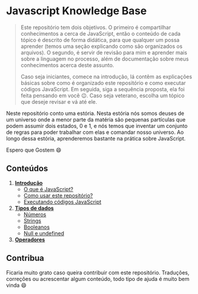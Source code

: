 # Javascript Knowledge Base
 
> Este repositório tem dois objetivos. O primeiro é compartilhar conhecimentos a cerca de JavaScript, então o conteúdo de cada tópico é descrito de forma didática, para que qualquer um possa aprender (temos uma seção explicando como são organizados os arquivos). O segundo, é servir de revisão para mim e aprender mais sobre a linguagem no processo, além de documentação sobre meus conhecimentos acerca deste assunto. 
> 
>  Caso seja iniciantes, comece na introdução, lá contêm as explicações básicas sobre como é organizado este repositório e como executar códigos JavaScript. Em seguida, siga a sequência proposta, ela foi feita pensando em você :wink:. Caso seja veterano, escolha um tópico que deseje revisar e vá até ele.
 
Neste repositório conto uma estória. Nesta estória nós somos deuses de um universo onde a menor parte da matéria são pequenas partículas que podem assumir dois estados, 0 e 1, e nós temos que inventar um conjunto de regras para poder trabalhar com elas e comandar nosso universo. Ao longo dessa estória, aprenderemos bastante na prática sobre JavaScript.
 
Espero que Gostem :smile:
 
## Conteúdos
 
1. **[Introdução](introduction/README.md)**
   - [O que é JavaScript?](introduction/README.md#O-que-é-JavaScript)
   - [Como usar este repositório?](introduction/README.md#Como-usar-este-repositório)
   - [Executando códigos JavaScript](introduction/README.md#Como-executar-um-código-JavaScript)
2. **[Tipos de dados](types/README.md)**
   - [Números](types/README.md#Números)
   - [Strings](types/README.md#Strings)
   - [Booleanos](types/README.md#Booleanos)
   - [Null e undefined](types/README.md#Null-e-undefined)
3. **[Operadores](operators/README.md)**
 
## Contribua
 
Ficaria muito grato caso queira contribuir com este repositório. Traduções, correções ou acrescentar algum conteúdo, todo tipo de ajuda é muito bem vinda :smile:
